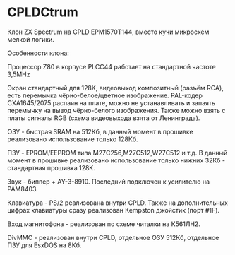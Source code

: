 # CPLDCtrum
Клон ZX Spectrum на CPLD EPM1570T144, вместо кучи микросхем мелкой логики.

Особенности клона:

Процессор Z80 в корпусе PLCC44 работает на стандартной частоте 3,5MHz

Экран стандартный для 128K, видеовыход композитный (разъём RCA), есть перемычка чёрно-белое/цветное изображение. PAL-кодер CXA1645/2075 распаян на плате, можно не устанавливать и запаять перемычку на вывод чёрно-белого изображения. Также можно взять с платы сигналы RGB (схема видеовыхода взята от Ленинграда).

ОЗУ - быстрая SRAM на 512Кб, в данный момент в прошивке реализовано использование только 128Кб.

ПЗУ - EPROM/EEPROM типа M27C256,M27C512,W27C512 и т.д. В данный момент в прошивке реализовано использование только нижних 32Кб - стандартная прошивка 128K.

Звук - биппер + AY-3-8910. Последний подключен к усилителю на PAM8403.

Клавиатура - PS/2 реализована внутри CPLD. Также на дополнительных цифрах клавиатуры сразу реализован Kempston джойстик (порт #1F).

Вход магнитофона - реализован по схеме читалки на К561ЛН2.

DivMMC - реализован внутри CPLD, отдельное ОЗУ 512Кб, отдельное ПЗУ для EsxDOS на 8Кб.

